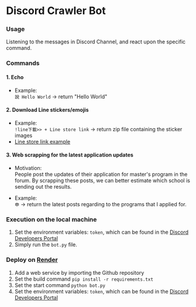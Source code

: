 # Discord Crawler Bot

### Usage
Listening to the messages in Discord Channel, and react upon the specific command.

### Commands
#### 1. Echo
- Example:  
`說 Hello World` -> return "Hello World"
#### 2. Download Line stickers/emojis
- Example:  
`!line下載>> + Line store link` -> return zip file containing the sticker images
- [Line store link example](https://store.line.me/stickershop/product/1287660/zh-Hant)
#### 3. Web scrapping for the latest application updates
- Motivation:  
People post the updates of their application for master's program in the forum. By scrapping these posts, we can better estimate which school is sending out the results.

- Example:  
`申` -> return the latest posts regarding to the programs that I applied for.

### Execution on the local machine
1. Set the environment variables: `token`, which can be found in the [Discord Developers Portal](https://discord.com/developers/applications)
2. Simply run the `bot.py` file.

### Deploy on [Render](https://dashboard.render.com/)
1. Add a web service by importing the Github repository
2. Set the build command `pip install -r requirements.txt`
3. Set the start command `python bot.py`
4. Set the environment variables: `token`, which can be found in the [Discord Developers Portal](https://discord.com/developers/applications)
